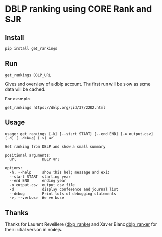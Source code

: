 # DBLP ranking using CORE Rank and SJR

## Install

``` bash
pip install get_rankings
```

## Run

```
get_rankings DBLP_URL
```

Gives and overview of a dblp account. The first run will be slow as some data will be cached.

For example

```
get_rankings https://dblp.org/pid/37/2282.html
```

## Usage
```
usage: get_rankings [-h] [--start START] [--end END] [-o output.csv] [-d] [--debug] [-v] url

Get ranking from DBLP and show a small summary

positional arguments:
  url            DBLP url

options:
  -h, --help     show this help message and exit
  --start START  starting year
  --end END      ending year
  -o output.csv  output csv file
  -d             display conference and journal list
  --debug        Print lots of debugging statements
  -v, --verbose  Be verbose
```

## Thanks

Thanks for Laurent Reveillere ([dblp_ranker](https://github.com/reveillere/dblp_ranker) and Xavier Blanc [dblp_ranker](https://github.com/xblanc33/dblp_ranker) for their initial version in nodejs.
